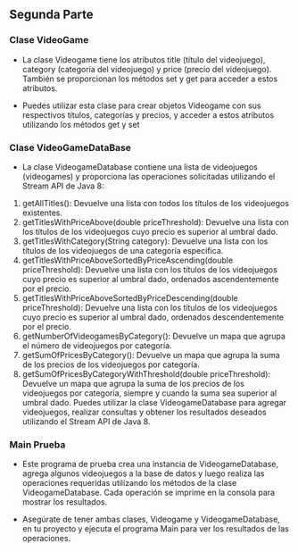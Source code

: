 ## Segunda Parte

### Clase VideoGame
- La clase Videogame tiene los atributos title (título del videojuego), category (categoría del videojuego) y price (precio del videojuego). También se proporcionan los métodos set y get para acceder a estos atributos.

- Puedes utilizar esta clase para crear objetos Videogame con sus respectivos títulos, categorías y precios, y acceder a estos atributos utilizando los métodos get y set

### Clase VideoGameDataBase

- La clase VideogameDatabase contiene una lista de videojuegos (videogames) y proporciona las operaciones solicitadas utilizando el Stream API de Java 8:

1. getAllTitles(): Devuelve una lista con todos los títulos de los videojuegos existentes.
2. getTitlesWithPriceAbove(double priceThreshold): Devuelve una lista con los títulos de los videojuegos cuyo precio es superior al umbral dado.
3. getTitlesWithCategory(String category): Devuelve una lista con los títulos de los videojuegos de una categoría específica.
4. getTitlesWithPriceAboveSortedByPriceAscending(double priceThreshold): Devuelve una lista con los títulos de los videojuegos cuyo precio es superior al umbral dado, ordenados ascendentemente por el precio.
5. getTitlesWithPriceAboveSortedByPriceDescending(double priceThreshold): Devuelve una lista con los títulos de los videojuegos cuyo precio es superior al umbral dado, ordenados descendentemente por el precio.
6. getNumberOfVideogamesByCategory(): Devuelve un mapa que agrupa el número de videojuegos por categoría.
7. getSumOfPricesByCategory(): Devuelve un mapa que agrupa la suma de los precios de los videojuegos por categoría.
8. getSumOfPricesByCategoryWithThreshold(double priceThreshold): Devuelve un mapa que agrupa la suma de los precios de los videojuegos por categoría, siempre y cuando la suma sea superior al umbral dado.
Puedes utilizar la clase VideogameDatabase para agregar videojuegos, realizar consultas y obtener los resultados deseados utilizando el Stream API de Java 8.

### Main Prueba

- Este programa de prueba crea una instancia de VideogameDatabase, agrega algunos videojuegos a la base de datos y luego realiza las operaciones requeridas utilizando los métodos de la clase VideogameDatabase. Cada operación se imprime en la consola para mostrar los resultados.

- Asegúrate de tener ambas clases, Videogame y VideogameDatabase, en tu proyecto y ejecuta el programa Main para ver los resultados de las operaciones.
